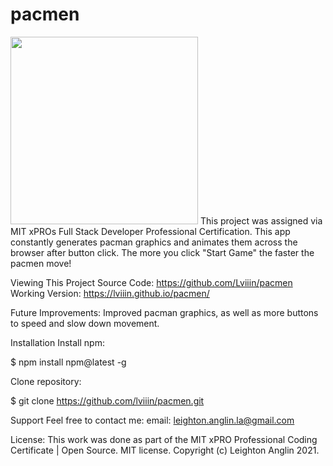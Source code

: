 # pacmen
 
<img src="https://github.com/Lviiin/lviiin.github.io/tree/main/assets/img/pacman.jpg" width="300" />
This project was assigned via MIT xPROs Full Stack Developer Professional Certification. This app constantly generates pacman graphics and animates them across the browser after button click. The more you click "Start Game" the faster the pacmen move!

Viewing This Project
Source Code: https://github.com/Lviiin/pacmen
Working Version: https://lviiin.github.io/pacmen/

Future Improvements: 
Improved pacman graphics, as well as more buttons to speed and slow down movement.

Installation
Install npm:

$ npm install npm@latest -g

Clone repository:

$ git clone https://github.com/lviiin/pacmen.git

Support
Feel free to contact me:
email: leighton.anglin.la@gmail.com

License:
This work was done as part of the MIT xPRO Professional Coding Certificate | 
Open Source. MIT license.
Copyright (c) Leighton Anglin 2021.